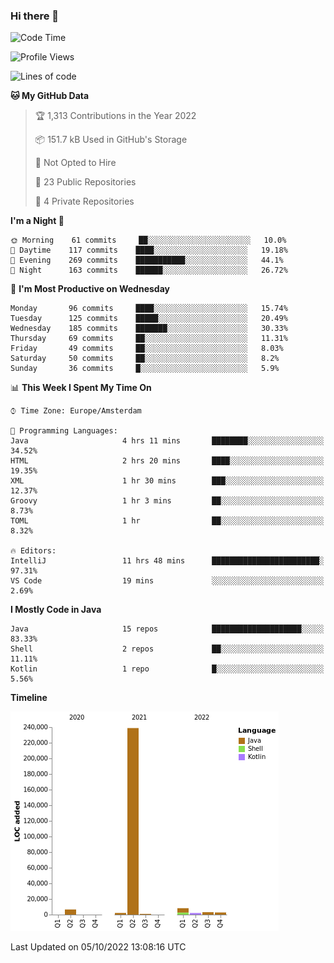 ### Hi there 👋


<!--START_SECTION:waka-->
![Code Time](http://img.shields.io/badge/Code%20Time-2%2C510%20hrs%2014%20mins-blue)

![Profile Views](http://img.shields.io/badge/Profile%20Views-7-blue)

![Lines of code](https://img.shields.io/badge/From%20Hello%20World%20I%27ve%20Written-265%20Thousand%20lines%20of%20code-blue)

**🐱 My GitHub Data** 

> 🏆 1,313 Contributions in the Year 2022
 > 
> 📦 151.7 kB Used in GitHub's Storage 
 > 
> 🚫 Not Opted to Hire
 > 
> 📜 23 Public Repositories 
 > 
> 🔑 4 Private Repositories  
 > 
**I'm a Night 🦉** 

```text
🌞 Morning    61 commits     ██░░░░░░░░░░░░░░░░░░░░░░░   10.0% 
🌆 Daytime    117 commits    ████░░░░░░░░░░░░░░░░░░░░░   19.18% 
🌃 Evening    269 commits    ███████████░░░░░░░░░░░░░░   44.1% 
🌙 Night      163 commits    ██████░░░░░░░░░░░░░░░░░░░   26.72%

```
📅 **I'm Most Productive on Wednesday** 

```text
Monday       96 commits     ████░░░░░░░░░░░░░░░░░░░░░   15.74% 
Tuesday      125 commits    █████░░░░░░░░░░░░░░░░░░░░   20.49% 
Wednesday    185 commits    ███████░░░░░░░░░░░░░░░░░░   30.33% 
Thursday     69 commits     ██░░░░░░░░░░░░░░░░░░░░░░░   11.31% 
Friday       49 commits     ██░░░░░░░░░░░░░░░░░░░░░░░   8.03% 
Saturday     50 commits     ██░░░░░░░░░░░░░░░░░░░░░░░   8.2% 
Sunday       36 commits     █░░░░░░░░░░░░░░░░░░░░░░░░   5.9%

```


📊 **This Week I Spent My Time On** 

```text
⌚︎ Time Zone: Europe/Amsterdam

💬 Programming Languages: 
Java                     4 hrs 11 mins       ████████░░░░░░░░░░░░░░░░░   34.52% 
HTML                     2 hrs 20 mins       ████░░░░░░░░░░░░░░░░░░░░░   19.35% 
XML                      1 hr 30 mins        ███░░░░░░░░░░░░░░░░░░░░░░   12.37% 
Groovy                   1 hr 3 mins         ██░░░░░░░░░░░░░░░░░░░░░░░   8.73% 
TOML                     1 hr                ██░░░░░░░░░░░░░░░░░░░░░░░   8.32%

🔥 Editors: 
IntelliJ                 11 hrs 48 mins      ████████████████████████░   97.31% 
VS Code                  19 mins             ░░░░░░░░░░░░░░░░░░░░░░░░░   2.69%

```

**I Mostly Code in Java** 

```text
Java                     15 repos            ████████████████████░░░░░   83.33% 
Shell                    2 repos             ██░░░░░░░░░░░░░░░░░░░░░░░   11.11% 
Kotlin                   1 repo              █░░░░░░░░░░░░░░░░░░░░░░░░   5.56%

```


**Timeline**

![Chart not found](https://raw.githubusercontent.com/powercasgamer/powercasgamer/master/charts/bar_graph.png) 


 Last Updated on 05/10/2022 13:08:16 UTC
<!--END_SECTION:waka-->
